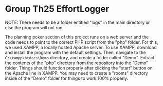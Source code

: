 # Group Th25 EffortLogger
NOTE: There needs to be a folder entitled "logs" in the main directory or else the program will not run.

The planning poker section of this project runs on a web server and the code needs to point to the correct PHP script from the "php" folder.
For this, we used XAMPP, a locally hosted Apache server. To use XAMPP, download and install the program with the default settings. Then, navigate to the `C:\xampp\htdocs\Demo` directory, and create a folder called "Demo". Extract the contents of the "php" directory from the repository into the "Demo" folder. Things should function properly after clicking the "start" button on the Apache line in XAMPP. You may need to create a "rooms" directory inside of the "Demo" folder for things to work 100% properly.
